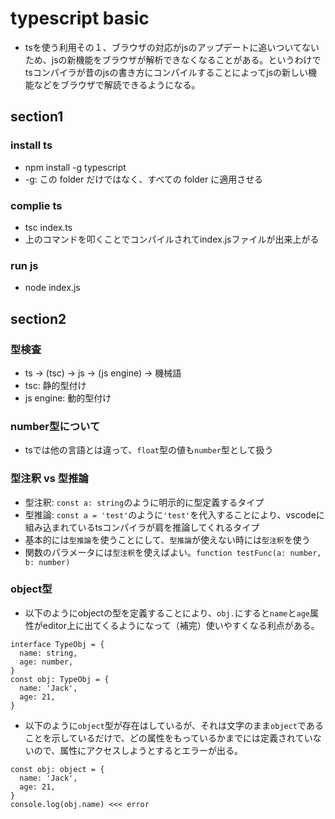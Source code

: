 # typescript basic
- tsを使う利用その１、ブラウザの対応がjsのアップデートに追いついてないため、jsの新機能をブラウザが解析できなくなることがある。というわけでtsコンパイラが昔のjsの書き方にコンパイルすることによってjsの新しい機能などをブラウザで解読できるようになる。

## section1

### install ts

- npm install -g typescript
- -g: この folder だけではなく、すべての folder に適用させる

### complie ts

- tsc index.ts
- 上のコマンドを叩くことでコンパイルされてindex.jsファイルが出来上がる

### run js

- node index.js

## section2

### 型検査
- ts -> (tsc) -> js -> (js engine) -> 機械語
- tsc: 静的型付け
- js engine: 動的型付け

### number型について
- tsでは他の言語とは違って、`float`型の値も`number`型として扱う

### 型注釈 vs 型推論
- 型注釈: `const a: string`のように明示的に型定義するタイプ
- 型推論: `const a = 'test'`のように`'test'`を代入することにより、vscodeに組み込まれているtsコンパイラが肩を推論してくれるタイプ
- 基本的には`型推論`を使うことにして、`型推論`が使えない時には`型注釈`を使う
- 関数のパラメータには`型注釈`を使えばよい。`function testFunc(a: number, b: number)`

### object型
- 以下のようにobjectの型を定義することにより、`obj.`にすると`name`と`age`属性がeditor上に出てくるようになって（補完）使いやすくなる利点がある。
```
interface TypeObj = {
  name: string,
  age: number,
}
const obj: TypeObj = {
  name: 'Jack',
  age: 21,
}
```
- 以下のように`object`型が存在はしているが、それは文字のまま`object`であることを示しているだけで、どの属性をもっているかまでには定義されていないので、属性にアクセスしようとするとエラーが出る。
```
const obj: object = {
  name: 'Jack',
  age: 21,
}
console.log(obj.name) <<< error
```